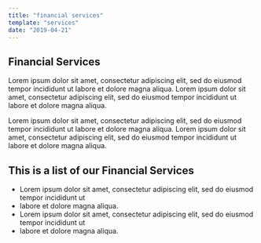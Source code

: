 ```yaml
---
title: "financial services"
template: "services"
date: "2019-04-21"
---
```


## Financial Services

Lorem ipsum dolor sit amet, consectetur adipiscing elit, sed do eiusmod tempor incididunt ut 
labore et dolore magna aliqua. 
Lorem ipsum dolor sit amet, consectetur adipiscing elit, sed do eiusmod tempor incididunt ut 
labore et dolore magna aliqua. 

Lorem ipsum dolor sit amet, consectetur adipiscing elit, sed do eiusmod tempor incididunt ut 
labore et dolore magna aliqua. 
Lorem ipsum dolor sit amet, consectetur adipiscing elit, sed do eiusmod tempor incididunt ut 
labore et dolore magna aliqua. 

## This is a list of our Financial Services
* Lorem ipsum dolor sit amet, consectetur adipiscing elit, sed do eiusmod tempor incididunt ut 
* labore et dolore magna aliqua. 
* Lorem ipsum dolor sit amet, consectetur adipiscing elit, sed do eiusmod tempor incididunt ut 
* labore et dolore magna aliqua. 
